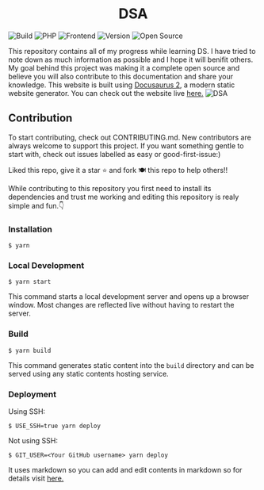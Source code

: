 <h1 align="center">
    DSA
</h1>

![Build](https://img.shields.io/badge/Build-Passing-success?https://img.shields.io/endpoint?url=https://dsa-abhi6722.vercel.app/&style=for-the-badge)
![PHP](https://img.shields.io/badge/React-Docusaurus-green?style=for-the-badge)
![Frontend](https://img.shields.io/badge/Frontend-React-blue?style=for-the-badge)
![Version](https://img.shields.io/badge/Version-v1-7900FF?style=for-the-badge)
![Open Source](https://img.shields.io/badge/Project-Open_Source-548CFF?style=for-the-badge)

This repository contains all of my progress while learning DS. I have tried to note down as much information as possible and I hope it will benifit others. My goal behind this project was making it a complete open source and believe you will also contribute to this documentation and share your knowledge. This website is built using [Docusaurus 2](https://docusaurus.io/), a modern static website generator. You can check out the website live [here.](dsa-abhi6722.vercel.app)
![DSA](https://i.imgur.com/tCYLSqG.png)

## Contribution
To start contributing, check out CONTRIBUTING.md. New contributors are always welcome to support this project. If you want something gentle to start with, check out issues labelled as easy or good-first-issue:)

Liked this repo, give it a star ⭐ and fork 🍽️ this repo to help others!!

While contributing to this repository you first need to install its dependencies and trust me working and editing this repository is realy simple and fun.👇 

### Installation

```
$ yarn
```

### Local Development

```
$ yarn start
```

This command starts a local development server and opens up a browser window. Most changes are reflected live without having to restart the server.

### Build

```
$ yarn build
```

This command generates static content into the `build` directory and can be served using any static contents hosting service.

### Deployment

Using SSH:

```
$ USE_SSH=true yarn deploy
```

Not using SSH:

```
$ GIT_USER=<Your GitHub username> yarn deploy
```

It uses markdown so you can add and edit contents in markdown so for details visit [here.](https://dsa-abhi6722.vercel.app/docs/tutorial-basics/create-a-page)
